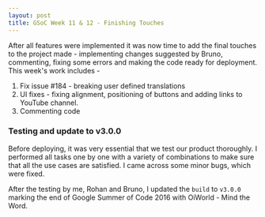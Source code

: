 ```yaml
---
layout: post
title: GSoC Week 11 & 12 - Finishing Touches
---
```


After all features were implemented it was now time to add the final touches to the project made - implementing changes suggested by Bruno, commenting, fixing some errors and making the code ready for deployment. This week's work includes -

1. Fix issue #184 - breaking user defined translations
2. UI fixes - fixing alignment, positioning of buttons and adding links to YouTube channel.
3. Commenting code

### Testing and update to v3.0.0

Before deploying, it was very essential that we test our product thoroughly. I performed all tasks one by one with a variety of combinations to make sure that all the use cases are satisfied. I came across some minor bugs, which were fixed.

After the testing by me, Rohan and Bruno, I updated the `build` to `v3.0.0` marking the end of Google Summer of Code 2016 with OiWorld - Mind the Word.

